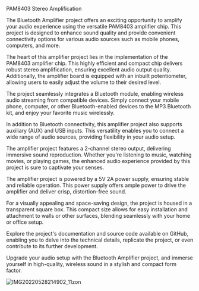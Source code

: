 PAM8403 Stereo Amplification

The Bluetooth Amplifier project offers an exciting opportunity to amplify your audio experience using the versatile PAM8403 amplifier chip. This project is designed to enhance sound quality and provide convenient connectivity options for various audio sources such as mobile phones, computers, and more.

The heart of this amplifier project lies in the implementation of the PAM8403 amplifier chip. This highly efficient and compact chip delivers robust stereo amplification, ensuring excellent audio output quality. Additionally, the amplifier board is equipped with an inbuilt potentiometer, allowing users to easily adjust the volume to their desired level.

The project seamlessly integrates a Bluetooth module, enabling wireless audio streaming from compatible devices. Simply connect your mobile phone, computer, or other Bluetooth-enabled devices to the MP3 Bluetooth kit, and enjoy your favorite music wirelessly.

In addition to Bluetooth connectivity, this amplifier project also supports auxiliary (AUX) and USB inputs. This versatility enables you to connect a wide range of audio sources, providing flexibility in your audio setup.

The amplifier project features a 2-channel stereo output, delivering immersive sound reproduction. Whether you're listening to music, watching movies, or playing games, the enhanced audio experience provided by this project is sure to captivate your senses.

The amplifier project is powered by a 5V 2A power supply, ensuring stable and reliable operation. This power supply offers ample power to drive the amplifier and deliver crisp, distortion-free sound.

For a visually appealing and space-saving design, the project is housed in a transparent square box. This compact size allows for easy installation and attachment to walls or other surfaces, blending seamlessly with your home or office setup.

Explore the project's documentation and source code available on GitHub, enabling you to delve into the technical details, replicate the project, or even contribute to its further development.

Upgrade your audio setup with the Bluetooth Amplifier project, and immerse yourself in high-quality, wireless sound in a stylish and compact form factor.


![IMG20220528214902_11zon](https://github.com/EpicInsaan/PAM8403_Stereo_Amplification/assets/87660943/fa38f2de-4c7c-4b26-ae55-578b8800af69)
